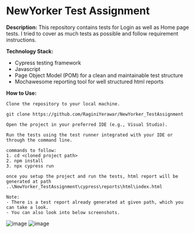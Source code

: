# NewYorker Test Assignment

**Description:**
This repository contains tests for Login as well as Home page tests. I tried to cover as much tests as possible and follow requirement instructions.


**Technology Stack:**

- Cypress testing framework
- Javascript
- Page Object Model (POM) for a clean and maintainable test structure
- Mochawesome reporting tool for well structured html reports

**How to Use:**

    Clone the repository to your local machine.

    git clone https://github.com/RaginiYerawar/NewYorker_TestAssignment

    Open the project in your preferred IDE (e.g., Visual Studio).

    Run the tests using the test runner integrated with your IDE or through the command line. 

    commands to follow:
    1. cd <cloned project path>
    2. npm install
    3. npx cypress run

    once you setup the project and run the tests, html report will be generated at path ..\NewYorker_TestAssignment\cypress\reports\html\index.html

    Note: 
    - There is a test report already generated at given path, which you can take a look.
    - You can also look into below screenshots.
![image](https://github.com/RaginiYerawar/NewYorker_TestAssignment/assets/90747766/7cd7ae54-1796-40d6-aee3-4867d3ccaefa)
![image](https://github.com/RaginiYerawar/NewYorker_TestAssignment/assets/90747766/e1b31d3d-0b46-4026-b0f8-5944f99e9b0e)

